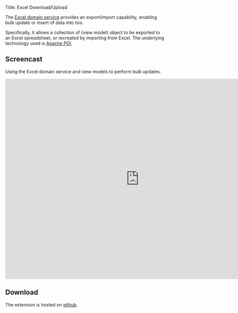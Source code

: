Title: Excel Download/Upload

The [Excel domain service](https://github.com/danhaywood/isis-domainservice-excel) provides an export/import capability, enabling bulk update or insert of data into Isis.

Specifically, it allows a collection of (view model) object to be exported to an Excel spreadsheet, or recreated by importing from Excel. The underlying technology used is [Apache POI](http:poi.apache.org).


## <a name="screencast"></a>Screencast

Using the Excel domain service and view models to perform bulk updates.

<iframe width="840" height="630" src="http://www.youtube.com/embed/8SsRDhCUuRc" frameborder="0" allowfullscreen></iframe>

    
## Download

The extension is hosted on [github](https://github.com/danhaywood/isis-domainservice-excel).
